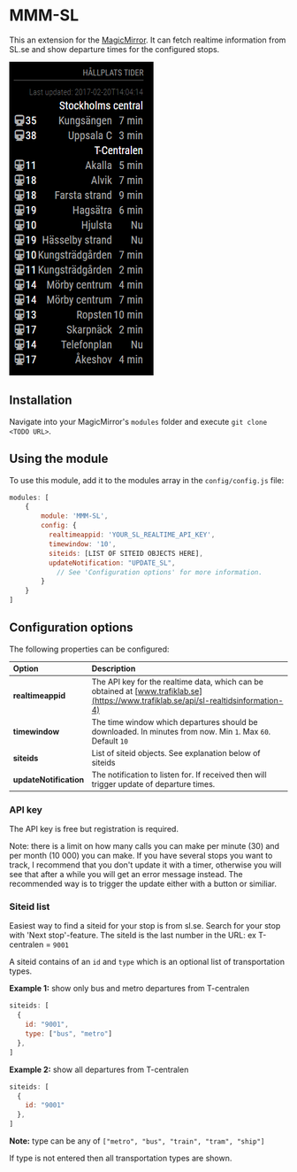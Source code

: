# MMM-SL
This an extension for the [MagicMirror](https://github.com/MichMich/MagicMirror). It can fetch realtime information from SL.se and show departure times for the configured stops.

![Realtime information](/img/screenshot.PNG?raw=true "Realtime information")

## Installation
Navigate into your MagicMirror's `modules` folder and execute `git clone <TODO URL>`.


## Using the module

To use this module, add it to the modules array in the `config/config.js` file:
```javascript
modules: [
	{
		module: 'MMM-SL',
		config: {
          realtimeappid: 'YOUR_SL_REALTIME_API_KEY',
          timewindow: '10',
          siteids: [LIST OF SITEID OBJECTS HERE],
          updateNotification: "UPDATE_SL",
			// See 'Configuration options' for more information.
		}
	}
]
```


## Configuration options

The following properties can be configured:

| Option                 | Description                                         |
|:-----------------------|:----------------------------------------------------|
| **realtimeappid**      | The API key for the realtime data, which can be obtained at  [www.trafiklab.se](https://www.trafiklab.se/api/sl-realtidsinformation-4) |
| **timewindow**         | The time window which departures should be downloaded. In minutes from now. Min `1`. Max `60`. Default `10` |
| **siteids**            | List of siteid objects. See explanation below of siteids |
| **updateNotification** | The notification to listen for. If received then will trigger update of departure times. |


### API key

The API key is free but registration is required.

Note: there is a limit on how many calls you can make per minute (30) and per month (10 000) you can make. If you have several stops you want to track, I recommend that you don't update it with a timer, otherwise you will see that after a while you will get an error message instead. The recommended way is to trigger the update either with a button or similiar.

### Siteid list

Easiest way to find a siteid for your stop is from sl.se. Search for your stop with 'Next stop'-feature. The siteId is the last number in the URL: ex T-centralen = `9001`

A siteid contains of an `id` and `type` which is an optional list of transportation types.

  **Example 1:** show only bus and metro departures from T-centralen

```javascript
siteids: [
  {
    id: "9001",
    type: ["bus", "metro"]
  },
]
```

  **Example 2:** show all departures from T-centralen

```javascript
siteids: [
  {
    id: "9001"
  },
]
```

  **Note:** type can be any of `["metro", "bus", "train", "tram", "ship"]`

  If type is not entered then all transportation types are shown.

